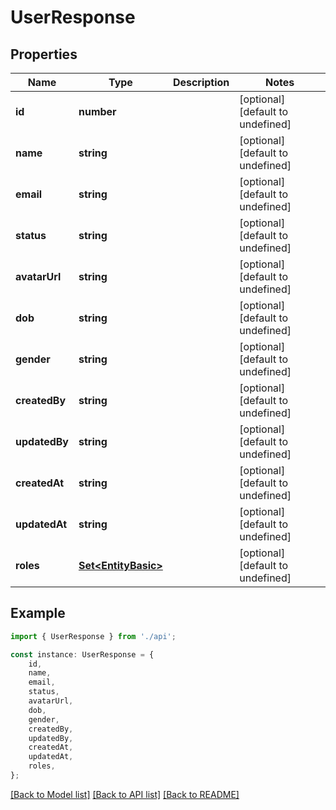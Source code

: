 # UserResponse


## Properties

Name | Type | Description | Notes
------------ | ------------- | ------------- | -------------
**id** | **number** |  | [optional] [default to undefined]
**name** | **string** |  | [optional] [default to undefined]
**email** | **string** |  | [optional] [default to undefined]
**status** | **string** |  | [optional] [default to undefined]
**avatarUrl** | **string** |  | [optional] [default to undefined]
**dob** | **string** |  | [optional] [default to undefined]
**gender** | **string** |  | [optional] [default to undefined]
**createdBy** | **string** |  | [optional] [default to undefined]
**updatedBy** | **string** |  | [optional] [default to undefined]
**createdAt** | **string** |  | [optional] [default to undefined]
**updatedAt** | **string** |  | [optional] [default to undefined]
**roles** | [**Set&lt;EntityBasic&gt;**](EntityBasic.md) |  | [optional] [default to undefined]

## Example

```typescript
import { UserResponse } from './api';

const instance: UserResponse = {
    id,
    name,
    email,
    status,
    avatarUrl,
    dob,
    gender,
    createdBy,
    updatedBy,
    createdAt,
    updatedAt,
    roles,
};
```

[[Back to Model list]](../README.md#documentation-for-models) [[Back to API list]](../README.md#documentation-for-api-endpoints) [[Back to README]](../README.md)
